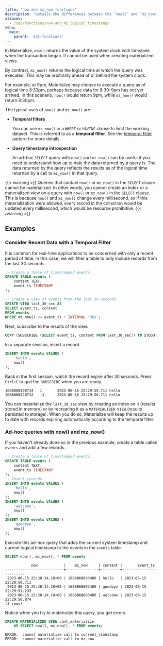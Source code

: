 ```yaml
---
title: "now and mz_now functions"
description: "Details the differences between the `now()` and `mz_now()` functions."
aliases:
  - /sql/functions/now_and_mz_logical_timestamp/
menu:
  main:
    parent: 'sql-functions'
---
```


In Materialize, `now()` returns the value of the system clock with timezone when the transaction began. It cannot be used when creating materialized views.

By contrast, `mz_now()` returns the logical time at which the query was executed. This may be arbitrarily ahead of or behind the system clock.

For example, at 9pm, Materialize may choose to execute a query as of logical time 8:30pm, perhaps because data for 8:30–9pm has not yet arrived. In this scenario, `now()` would return 9pm, while `mz_now()` would return 8:30pm.

The typical uses of `now()` and `mz_now()` are:

* **Temporal filters**

  You can use `mz_now()` in a `WHERE` or `HAVING` clause to limit the working dataset.
  This is referred to as a **temporal filter**.
  See the [temporal filter](/sql/patterns/temporal-filters) pattern for more details.

* **Query timestamp introspection**

  An ad-hoc `SELECT` query with `now()` and `mz_now()` can be useful if you need to understand how up to date the data returned by a query is.
  The data returned by the query reflects the results as of the logical time returned by a call to `mz_now()` in that query.


{{< warning >}}
Queries that contain `now()` or `mz_now()` in the `SELECT` clause cannot be materialized.
In other words, you cannot create an index or a materialized view on a query with `now()` or `mz_now()` in the `SELECT` clause.
This is because `now()` and `mz_now()` change every millisecond, so if this materialization _were_ allowed, every record in the collection would be updated every millisecond, which would be resource prohibitive.
{{< /warning >}}

## Examples

### Consider Recent Data with a Temporal Filter

<!-- This example also appears in temporal-filters -->
It is common for real-time applications to be concerned with only a recent period of time.
In this case, we will filter a table to only include records from the last 30 seconds.

```sql
-- Create a table of timestamped events.
CREATE TABLE events (
    content TEXT,
    event_ts TIMESTAMP
);

-- Create a view of events from the last 30 seconds.
CREATE VIEW last_30_sec AS
SELECT event_ts, content
FROM events
WHERE mz_now() <= event_ts + INTERVAL '30s';
```

Next, subscribe to the results of the view.

```sql
COPY (SUBSCRIBE (SELECT event_ts, content FROM last_30_sec)) TO STDOUT;
```

In a separate session, insert a record.

```sql
INSERT INTO events VALUES (
    'hello',
    now()
);
```

Back in the first session, watch the record expire after 30 seconds. Press `Ctrl+C` to quit the `SUBSCRIBE` when you are ready.

```nofmt
1686868190714   1       2023-06-15 22:29:50.711 hello
1686868220712   -1      2023-06-15 22:29:50.711 hello
```

You can materialize the `last_30_sec` view by creating an index on it (results stored in memory) or by recreating it as a `MATERIALIZED VIEW` (results persisted to storage). When you do so, Materialize will keep the results up to date with records expiring automatically according to the temporal filter.

### Ad-hoc queries with now() and mz_now()

If you haven't already done so in the previous example, create a table called `events` and add a few records.

```sql
-- Create a table of timestamped events.
CREATE TABLE events (
    content TEXT,
    event_ts TIMESTAMP
);
-- Insert records
INSERT INTO events VALUES (
    'hello',
    now()
);
INSERT INTO events VALUES (
    'welcome',
    now()
);
INSERT INTO events VALUES (
    'goodbye',
    now()
);
```

Execute this ad-hoc query that adds the current system timestamp and current logical timestamp to the events in the `events` table.

```sql
SELECT now(), mz_now(), * FROM events
```

```nofmt
            now            |    mz_now     | content |       event_ts
---------------------------+---------------+---------+-------------------------
 2023-06-15 22:38:14.18+00 | 1686868693480 | hello   | 2023-06-15 22:29:50.711
 2023-06-15 22:38:14.18+00 | 1686868693480 | goodbye | 2023-06-15 22:29:51.233
 2023-06-15 22:38:14.18+00 | 1686868693480 | welcome | 2023-06-15 22:29:50.874
(3 rows)
```

Notice when you try to materialize this query, you get errors:

```sql
CREATE MATERIALIZED VIEW cant_materialize
    AS SELECT now(), mz_now(), * FROM events;
```

```nofmt
ERROR:  cannot materialize call to current_timestamp
ERROR:  cannot materialize call to mz_now
```
